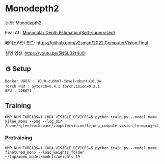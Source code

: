 # Monodepth2

논문: Monodepth2

Eval.AI : [Monocular Depth Estimation(Self-supervised)](http://203.250.148.128:3088/web/challenges/challenge-page/47/overview)

베이스라인 코드: https://github.com/y2sman/2022.ComputerVision.Final

설명 영상: https://youtu.be/5NSL32r4u0I


## ⚙️ Setup

```
Docker 이미지 : 10.0-cudnn7-devel-ubuntu18.04
Torch 버전 : pytorch=0.4.1 torchvision=0.2.1
GPU : 2080TI
```

## Training

```shell
OMP_NUM_THREADS=1 CUDA_VISIBLE_DEVICES=5 python train.py --model_name kjlee_mono --png --log_dir /home/kjlee/workspace/computervision/Sejong_computervision_termproject_monodepth/logs
```

### Pretraining

```shell
OMP_NUM_THREADS=1 CUDA_VISIBLE_DEVICES=5 python train.py --model_name finetuned_mono --load_weights_folder ~/tmp/mono_model/models/weights_19
```

